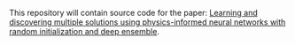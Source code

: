 This repository will contain source code for the paper: [Learning and discovering multiple solutions using physics-informed neural networks with random initialization and deep ensemble](https://arxiv.org/abs/2503.06320).
